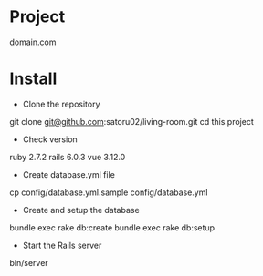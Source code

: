 # Project

domain.com

# Install

* Clone the repository

git clone git@github.com:satoru02/living-room.git
cd this.project

* Check version

 ruby  2.7.2
 rails 6.0.3
 vue   3.12.0

* Create database.yml file

cp config/database.yml.sample config/database.yml

* Create and setup the database

bundle exec rake db:create
bundle exec rake db:setup

* Start the Rails server

bin/server



